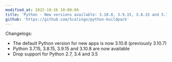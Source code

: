```yaml
---
modified_at: 2022-10-26 10:00:00
title: 'Python - New versions available: 3.10.8, 3.9.15, 3.8.15 and 3.7.15'
github: 'https://github.com/Scalingo/python-buildpack'
---
```


Changelogs:

- The default Python version for new apps is now 3.10.8 (previously 3.10.7)
- Python 3.7.15, 3.8.15, 3.9.15 and 3.10.8 are now available
- Drop support for Python 2.7, 3.4 and 3.5
